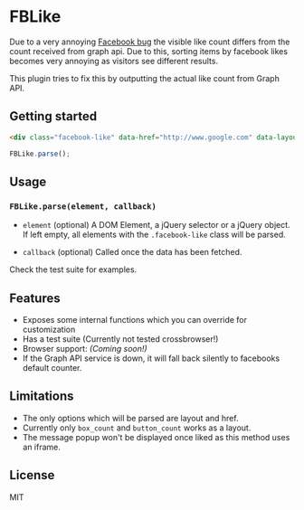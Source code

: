 # FBLike

Due to a very annoying [Facebook bug][bug] the visible like count differs from the
count received from graph api. Due to this, sorting items by facebook likes
becomes very annoying as visitors see different results.

This plugin tries to fix this by outputting the actual like count from Graph
API.

## Getting started

```html
<div class="facebook-like" data-href="http://www.google.com" data-layout="box_count"></div>
```

```javascript
FBLike.parse();
```

## Usage

### `FBLike.parse(element, callback)`

* `element` (optional) A DOM Element, a jQuery selector or a jQuery object.
  If left empty, all elements with the `.facebook-like` class will be parsed.

* `callback` (optional) Called once the data has been fetched.

Check the test suite for examples.

## Features

* Exposes some internal functions which you can override for customization
* Has a test suite (Currently not tested crossbrowser!)
* Browser support: _(Coming soon!)_
* If the Graph API service is down, it will fall back silently to facebooks
  default counter.

## Limitations

* The only options which will be parsed are layout and href.
* Currently only `box_count` and `button_count` works as a layout.
* The message popup won't be displayed once liked as this method uses an
  iframe.

## License

MIT

[bug]: http://developers.facebook.com/bugs/169035286562837/
